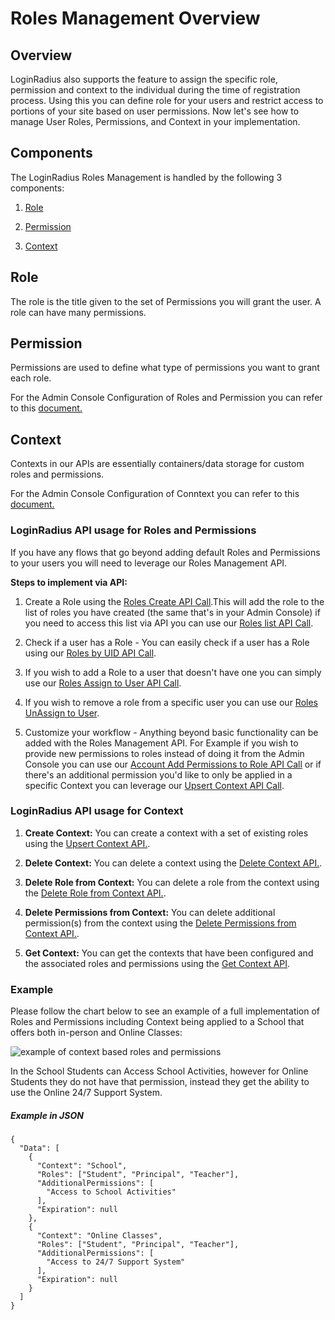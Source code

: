 
# Roles Management Overview

## Overview

LoginRadius also supports the feature to assign the specific role, permission and context to the individual during the time of registration process. Using this you can define role for your users and restrict access to portions of your site based on user permissions. Now let's see how to manage User Roles, Permissions, and Context in your implementation.

  

## Components

The LoginRadius Roles Management is handled by the following 3 components:

1. [Role](#role2)

2. [Permission](#permission3)

3. [Context](#context4)


## Role

The role is the title given to the set of Permissions you will grant the user. A role can have many permissions.

## Permission

Permissions are used to define what type of permissions you want to grant each role.

For the Admin Console Configuration of Roles and Permission you can refer to this [document.](/authentication/concepts/roles-and-membership/#partrolesandpermissionsconfiguration0)  

## Context

Contexts in our APIs are essentially containers/data storage for custom roles and permissions.
  
For the Admin Console Configuration of Conntext you can refer to this [document.](/authentication/concepts/roles-and-membership/#partcontextconfiguration4)

### LoginRadius API usage for Roles and Permissions


If you have any flows that go beyond adding default Roles and Permissions to your users you will need to leverage our Roles Management API.

**Steps to implement via API:**

1. Create a Role using the [Roles Create API Call](/api/v2/user-registration/roles-create).This will add the role to the list of roles you have created (the same that's in your Admin Console) if you need to access this list via API you can use our [Roles list API Call](/api/v2/user-registration/roles-list).

2. Check if a user has a Role - You can easily check if a user has a Role using our [Roles by UID API Call](/api/v2/user-registration/roles-by-uid).

  

3. If you wish to add a Role to a user that doesn't have one you can simply use our [Roles Assign to User API Call](/api/v2/user-registration/roles-assign-to-user).

  

4. If you wish to remove a role from a specific user you can use our [Roles UnAssign to User](/api/v2/user-registration/roles-unassign-to-user).

  

5. Customize your workflow - Anything beyond basic functionality can be added with the Roles Management API. For Example if you wish to provide new permissions to roles instead of doing it from the Admin Console you can use our [Account Add Permissions to Role API Call](/api/v2/customer-identity-api/roles-management/add-permissions-to-role/) or if there's an additional permission you'd like to only be applied in a specific Context you can leverage our [Upsert Context API Call](/api/v2/user-registration/roles-create-context).


### LoginRadius API usage for Context

1. **Create Context:** You can create a context with a set of existing roles using the [Upsert Context API.](/api/v2/user-registration/roles-create-context).

2. **Delete Context:** You can delete a context using the [Delete Context API.](/api/v2/customer-identity-api/roles-management/delete-context/).

3. **Delete Role from Context:** You can delete a role from the context using the [Delete Role from Context API.](/api/v2/customer-identity-api/roles-management/delete-role-from-context/).

4. **Delete Permissions from Context:** You can delete additional permission(s) from the context using the [Delete Permissions from Context API.](/api/v2/customer-identity-api/roles-management/delete-role-from-context/).

5. **Get Context:** You can get the contexts that have been configured and the associated roles and permissions using the [Get Context API](/api/v2/customer-identity-api/roles-management/get-context/).
  

### Example

Please follow the chart below to see an example of a full implementation of Roles and Permissions including Context being applied to a School that offers both in-person and Online Classes:

![example of context based roles and permissions](https://apidocs.lrcontent.com/images/teachersandstudents---Page-1-2_262459b8236666d638.50884240.png "Example of Roles & Permissions")
 

In the School Students can Access School Activities, however for Online Students they do not have that permission, instead they get the ability to use the Online 24/7 Support System.


##### Example in JSON

```
{
  "Data": [
    {
      "Context": "School",
      "Roles": ["Student", "Principal", "Teacher"],
      "AdditionalPermissions": [
        "Access to School Activities"
      ],
      "Expiration": null
    },
    {
      "Context": "Online Classes",
      "Roles": ["Student", "Principal", "Teacher"],
      "AdditionalPermissions": [
        "Access to 24/7 Support System"
      ],
      "Expiration": null
    }
  ]
}
```

